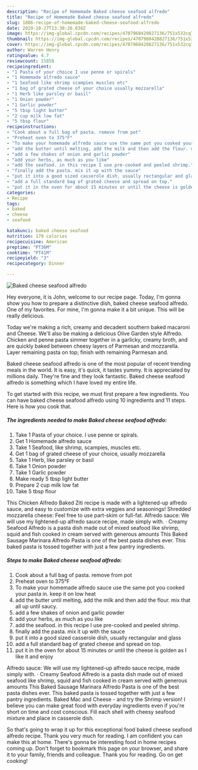 ```yaml
---
description: "Recipe of Homemade Baked cheese seafood alfredo"
title: "Recipe of Homemade Baked cheese seafood alfredo"
slug: 1806-recipe-of-homemade-baked-cheese-seafood-alfredo
date: 2020-10-27T13:30:26.638Z
image: https://img-global.cpcdn.com/recipes/4707960420827136/751x532cq70/baked-cheese-seafood-alfredo-recipe-main-photo.jpg
thumbnail: https://img-global.cpcdn.com/recipes/4707960420827136/751x532cq70/baked-cheese-seafood-alfredo-recipe-main-photo.jpg
cover: https://img-global.cpcdn.com/recipes/4707960420827136/751x532cq70/baked-cheese-seafood-alfredo-recipe-main-photo.jpg
author: Warren Henry
ratingvalue: 4.7
reviewcount: 15858
recipeingredient:
- "1 Pasta of your choice I use penne or spirals"
- "1 Homemade alfredo sauce"
- "1 Seafood like shrimp scampies muscles etc"
- "1 bag of grated cheese of your choice usually mozzarella"
- "1 Herb like parsley or basil"
- "1 Onion powder"
- "1 Garlic powder"
- "5 tbsp light butter"
- "2 cup milk low fat"
- "5 tbsp flour"
recipeinstructions:
- "Cook about a full bag of pasta. remove from pot"
- "Preheat oven to 375°F"
- "To make your homemade alfredo sauce use the same pot you cooked your pasta in. keep it on low heat"
- "add the butter until melting, add the milk and then add the flour. mix that all up until saucy."
- "add a few shakes of onion and garlic powder"
- "add your herbs, as much as you like"
- "add the seafood. in this recipe I use pre-cooked and peeled shrimp."
- "finally add the pasta. mix it up with the sauce"
- "put it into a good sized casserole dish, usually rectangular and glass"
- "add a full standard bag of grated cheese and spread on top."
- "put it in the oven for about 15 minutes or until the cheese is golden as I like it and enjoy"
categories:
- Recipe
tags:
- baked
- cheese
- seafood

katakunci: baked cheese seafood 
nutrition: 179 calories
recipecuisine: American
preptime: "PT36M"
cooktime: "PT41M"
recipeyield: "3"
recipecategory: Dinner

---
```



![Baked cheese seafood alfredo](https://img-global.cpcdn.com/recipes/4707960420827136/751x532cq70/baked-cheese-seafood-alfredo-recipe-main-photo.jpg)

Hey everyone, it is John, welcome to our recipe page. Today, I'm gonna show you how to prepare a distinctive dish, baked cheese seafood alfredo. One of my favorites. For mine, I'm gonna make it a bit unique. This will be really delicious.

Today we&#39;re making a rich, creamy and decadent southern baked macaroni and Cheese. We&#39;ll also be making a delicious Olive Garden style Alfredo. Chicken and penne pasta simmer together in a garlicky, creamy broth, and are quickly baked between cheesy layers of Parmesan and mozzarella. Layer remaining pasta on top; finish with remaining Parmesan and.

Baked cheese seafood alfredo is one of the most popular of recent trending meals in the world. It is easy, it's quick, it tastes yummy. It is appreciated by millions daily. They're fine and they look fantastic. Baked cheese seafood alfredo is something which I have loved my entire life.


To get started with this recipe, we must first prepare a few ingredients. You can have baked cheese seafood alfredo using 10 ingredients and 11 steps. Here is how you cook that.

<!--inarticleads1-->

##### The ingredients needed to make Baked cheese seafood alfredo:

1. Take 1 Pasta of your choice. I use penne or spirals.
1. Get 1 Homemade alfredo sauce
1. Take 1 Seafood, like shrimp, scampies, muscles etc.
1. Get 1 bag of grated cheese of your choice, usually mozzarella
1. Take 1 Herb, like parsley or basil
1. Take 1 Onion powder
1. Take 1 Garlic powder
1. Make ready 5 tbsp light butter
1. Prepare 2 cup milk low fat
1. Take 5 tbsp flour


This Chicken Alfredo Baked Ziti recipe is made with a lightened-up alfredo sauce, and easy to customize with extra veggies and seasonings! Shredded mozzarella cheese: Feel free to use part-skim or full-fat. Alfredo sauce: We will use my lightened-up alfredo sauce recipe, made simply with. · Creamy Seafood Alfredo is a pasta dish made out of mixed seafood like shrimp, squid and fish cooked in cream served with generous amounts This Baked Sausage Marinara Alfredo Pasta is one of the best pasta dishes ever. This baked pasta is tossed together with just a few pantry ingredients. 

<!--inarticleads2-->

##### Steps to make Baked cheese seafood alfredo:

1. Cook about a full bag of pasta. remove from pot
1. Preheat oven to 375°F
1. To make your homemade alfredo sauce use the same pot you cooked your pasta in. keep it on low heat
1. add the butter until melting, add the milk and then add the flour. mix that all up until saucy.
1. add a few shakes of onion and garlic powder
1. add your herbs, as much as you like
1. add the seafood. in this recipe I use pre-cooked and peeled shrimp.
1. finally add the pasta. mix it up with the sauce
1. put it into a good sized casserole dish, usually rectangular and glass
1. add a full standard bag of grated cheese and spread on top.
1. put it in the oven for about 15 minutes or until the cheese is golden as I like it and enjoy


Alfredo sauce: We will use my lightened-up alfredo sauce recipe, made simply with. · Creamy Seafood Alfredo is a pasta dish made out of mixed seafood like shrimp, squid and fish cooked in cream served with generous amounts This Baked Sausage Marinara Alfredo Pasta is one of the best pasta dishes ever. This baked pasta is tossed together with just a few pantry ingredients. Baked Mac and Cheese - and try the Shrimp version! I believe you can make great food with everyday ingredients even if you&#39;re short on time and cost conscious. Fill each shell with cheesy seafood mixture and place in casserole dish. 

So that's going to wrap it up for this exceptional food baked cheese seafood alfredo recipe. Thank you very much for reading. I am confident you can make this at home. There's gonna be interesting food in home recipes coming up. Don't forget to bookmark this page on your browser, and share it to your family, friends and colleague. Thank you for reading. Go on get cooking!

